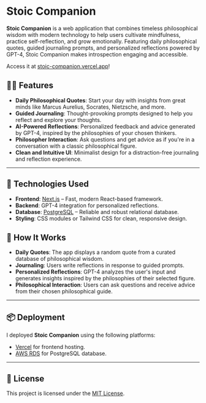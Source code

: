# Stoic Companion

**Stoic Companion** is a web application that combines timeless philosophical wisdom with modern technology to help users cultivate mindfulness, practice self-reflection, and grow emotionally. Featuring daily philosophical quotes, guided journaling prompts, and personalized reflections powered by GPT-4, Stoic Companion makes introspection engaging and accessible.

Access it at [stoic-companion.vercel.app](https://stoic-companion.vercel.app/)!

## 🧘‍♂️ Features

- **Daily Philosophical Quotes**: Start your day with insights from great minds like Marcus Aurelius, Socrates, Nietzsche, and more.
- **Guided Journaling**: Thought-provoking prompts designed to help you reflect and explore your thoughts.
- **AI-Powered Reflections**: Personalized feedback and advice generated by GPT-4, inspired by the philosophies of your chosen thinkers.
- **Philosopher Interaction**: Ask questions and get advice as if you're in a conversation with a classic philosophical figure.
- **Clean and Intuitive UI**: Minimalist design for a distraction-free journaling and reflection experience.

---

## 🚀 Technologies Used

- **Frontend**: [Next.js](https://nextjs.org/) – Fast, modern React-based framework.
- **Backend**: GPT-4 integration for personalized reflections.
- **Database**: [PostgreSQL](https://www.postgresql.org/) – Reliable and robust relational database.
- **Styling**: CSS modules or Tailwind CSS for clean, responsive design.

## 🧠 How It Works

- **Daily Quotes**: The app displays a random quote from a curated database of philosophical wisdom.
- **Journaling**: Users write reflections in response to guided prompts.
- **Personalized Reflections**: GPT-4 analyzes the user's input and generates insights inspired by the philosophies of their selected figure.
- **Philosophical Interaction**: Users can ask questions and receive advice from their chosen philosophical guide.

---

## 📦 Deployment

I deployed **Stoic Companion** using the following platforms:
- [Vercel](https://vercel.com/) for frontend hosting.
- [AWS RDS](https://aws.amazon.com/rds/) for PostgreSQL database.

---

## 🔐 License

This project is licensed under the [MIT License](LICENSE).
